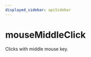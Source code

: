 ```yaml
---
displayed_sidebar: apiSidebar
---
```

# mouseMiddleClick

<span class="theme-doc-version-badge badge badge--secondary"></span>

Clicks with middle mouse key.

